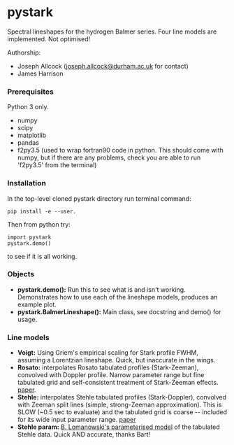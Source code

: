 # pystark

Spectral lineshapes for the hydrogen Balmer series. Four line models are implemented. Not optimised!

Authorship:

- Joseph Allcock (joseph.allcock@durham.ac.uk for contact)
- James Harrison


### Prerequisites

Python 3 only.

- numpy
- scipy
- matplotlib
- pandas
- f2py3.5 (used to wrap fortran90 code in python. This should come with numpy, but if there are any problems, check you are 
able to run 'f2py3.5' from the terminal)

### Installation

In the top-level cloned pystark directory run terminal command:

```
pip install -e --user.
```
Then from python try:
```
import pystark
pystark.demo()
```
to see if it is all working.

### Objects

- **pystark.demo():** Run this to see what is and isn't working. Demonstrates how to use each of the lineshape models, produces an example plot. 
- **pystark.BalmerLineshape():** Main class, see docstring and demo() for usage. 


### Line models

- **Voigt:** Using Griem's empirical scaling for Stark profile FWHM, assuming a Lorentzian lineshape. Quick, but 
inaccurate in the wings.
- **Rosato:** interpolates Rosato tabulated profiles (Stark-Zeeman), convolved with Doppler profile. Narrow parameter range but fine tabulated grid and self-consistent treatment of Stark-Zeeman effects. [paper](https://www.sciencedirect.com/science/article/pii/S0022407316305325).
- **Stehle:** interpolates Stehle tabulated profiles (Stark-Doppler), convolved with Zeeman split lines (simple, 
strong-Zeeman approximation). This is SLOW (~0.5 sec to evaluate) and the tabulated grid is coarse -- included for its wide input parameter range.  [paper](https://lerma.obspm.fr/~stehle/Articles/1999AAS140Stehle.pdf)
- **Stehle param:** [B. Lomanowski's parameterised model](http://iopscience.iop.org/article/10.1088/0029-5515/55/12/123028/meta "Bart's paper") of the tabulated Stehle data. Quick AND accurate, thanks Bart!


